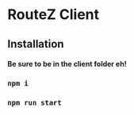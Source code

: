 # RouteZ Client

## Installation
#### Be sure to be in the client folder eh!
### `npm i`
### `npm run start`


